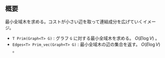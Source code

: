 ## 概要

最小全域木を求める。コストが小さい辺を取って連結成分を広げていくイメージ。

- `T Prim(Graph<T> G)` : グラフ `G` に対する最小全域木を求める。 $O(E \log V)$ 。
- `Edges<T> Prim_vec(Graph<T> G)` : 最小全域木の辺の集合を返す。 $O(E \log V)$ 。
